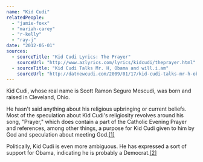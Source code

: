 ```yaml
---
name: "Kid Cudi"
relatedPeople:
  - "jamie-foxx"
  - "mariah-carey"
  - "r-kelly"
  - "ray-j"
date: "2012-05-01"
sources:
  - sourceTitle: "Kid Cudi Lyrics: The Prayer"
    sourceUrl: "http://www.azlyrics.com/lyrics/kidcudi/theprayer.html"
  - sourceTitle: "Kid Cudi Talks Mr. H, Obama and will.i.am"
    sourceUrl: "http://datnewcudi.com/2009/01/17/kid-cudi-talks-mr-h-obama-and-william/"
---
```


Kid Cudi, whose real name is Scott Ramon Seguro Mescudi, was born and raised in Cleveland, Ohio.

He hasn't said anything about his religious upbringing or current beliefs. Most of the speculation about Kid Cudi's religiosity revolves around his song, "Prayer," which does contain a part of the Catholic Evening Prayer and references, among other things, a purpose for Kid Cudi given to him by God and speculation about meeting God.<a class="source-citation" href="http://www.azlyrics.com/lyrics/kidcudi/theprayer.html" title="Kid Cudi Lyrics: The Prayer">[1]</a>

Politically, Kid Cudi is even more ambiguous. He has expressed a sort of support for Obama, indicating he is probably a Democrat.<a class="source-citation" href="http://datnewcudi.com/2009/01/17/kid-cudi-talks-mr-h-obama-and-william/" title="Kid Cudi Talks Mr. H, Obama and will.i.am">[2]</a>